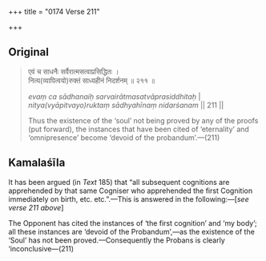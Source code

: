 +++
title = "0174 Verse 211"

+++
## Original 
>
> एवं च साधनैः सर्वैरात्मसत्वाप्रसिद्धितः ।  
> नित्य(व्यापित्वयो)रुक्तं साध्यहीनं निदर्शनम् ॥ २११ ॥ 
>
> *evaṃ ca sādhanaiḥ sarvairātmasatvāprasiddhitaḥ* \|  
> *nitya(vyāpitvayo)ruktaṃ sādhyahīnaṃ nidarśanam* \|\| 211 \|\| 
>
> Thus the existence of the ‘soul’ not being proved by any of the proofs (put forward), the instances that have been cited of ‘eternality’ and ‘omnipresence’ become ‘devoid of the probandum’.—(211)



## Kamalaśīla

It has been argued (in *Text* 185) that “all subsequent cognitions are apprehended by that same Cogniser who apprehended the first Cognition immediately on birth, etc. etc.”.—This is answered in the following:—[*see verse 211 above*]

The Opponent has cited the instances of ‘the first cognition’ and ‘my body’; all these instances are ‘devoid of the Probandum’,—as the existence of the ‘Soul’ has not been proved.—Consequently the Probans is clearly ‘inconclusive—(211)


